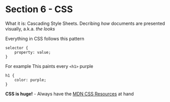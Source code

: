 # Section 6 - CSS

What it is: Cascading Style Sheets. Decribing *how* documents are presented visually, a.k.a. *the looks*

Everything in CSS follows this pattern
```
selector {
    property: value;
}
```

For example
This paints every `<h1>` purple
```
h1 {
    color: purple;
}
```

**CSS is huge!** - Always have the [MDN CSS Resources](https://developer.mozilla.org/en-US/docs/Web/CSS/Reference) at hand
